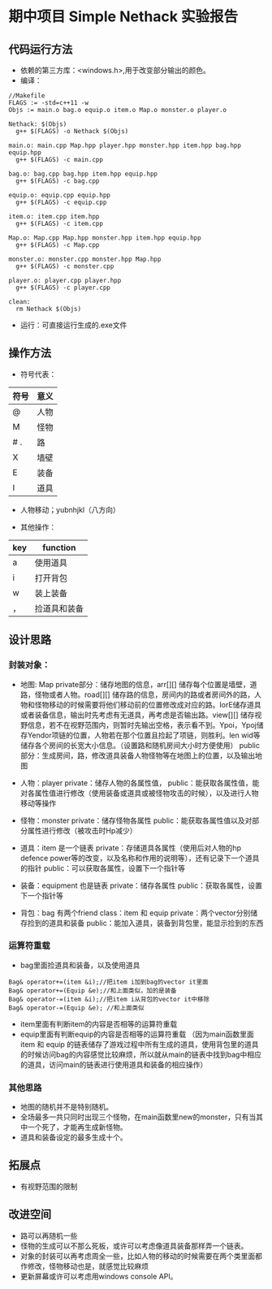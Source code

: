 # 期中项目 Simple Nethack 实验报告
## 代码运行方法
- 依赖的第三方库：<windows.h>,用于改变部分输出的颜色。
- 编译：

```
//Makefile
FLAGS := -std=c++11 -w
Objs := main.o bag.o equip.o item.o Map.o monster.o player.o

Nethack: $(Objs)
  g++ $(FLAGS) -o Nethack $(Objs)

main.o: main.cpp Map.hpp player.hpp monster.hpp item.hpp bag.hpp equip.hpp
  g++ $(FLAGS) -c main.cpp

bag.o: bag.cpp bag.hpp item.hpp equip.hpp
  g++ $(FLAGS) -c bag.cpp

equip.o: equip.cpp equip.hpp
  g++ $(FLAGS) -c equip.cpp

item.o: item.cpp item.hpp
  g++ $(FLAGS) -c item.cpp

Map.o: Map.cpp Map.hpp monster.hpp item.hpp equip.hpp
  g++ $(FLAGS) -c Map.cpp

monster.o: monster.cpp monster.hpp Map.hpp
  g++ $(FLAGS) -c monster.cpp

player.o: player.cpp player.hpp
  g++ $(FLAGS) -c player.cpp

clean:
  rm Nethack $(Objs)

```
- 运行：可直接运行生成的.exe文件

## 操作方法
- 符号代表：

|符号|意义|
|-|-|
|@|人物|
|M|怪物|
|# .|路|
|X|墙壁|
|E|装备|
|I|道具|

- 人物移动；yubnhjkl（八方向）

- 其他操作：

|key|function|
|-|-|
|a|使用道具|
|i|打开背包|
|w|装上装备|
|，|捡道具和装备|
## 设计思路
###  封装对象：
- 地图: Map
private部分：储存地图的信息，arr[][] 储存每个位置是墙壁，道路，怪物或者人物。road[][] 储存路的信息，房间内的路或者房间外的路，人物和怪物移动的时候需要将他们移动前的位置修改成对应的路。IorE储存道具或者装备信息，输出时先考虑有无道具，再考虑是否输出路。view[][] 储存视野信息，若不在视野范围内，则暂时先输出空格，表示看不到。Ypoi，Ypoj储存Yendor项链的位置，人物若在那个位置且捡起了项链，则胜利。len wid等储存各个房间的长宽大小信息。（设置路和随机房间大小时方便使用）
public部分：生成房间，路，修改道具装备人物怪物等在地图上的位置，以及输出地图

- 人物：player
private：储存人物的各属性值，
public：能获取各属性值，能对各属性值进行修改（使用装备或道具或被怪物攻击的时候），以及进行人物移动等操作

- 怪物：monster
private：储存怪物各属性
public：能获取各属性值以及对部分属性进行修改（被攻击时Hp减少）

- 道具：item
是一个链表
private：存储道具各属性（使用后对人物的hp defence power等的改变，以及名称和作用的说明等），还有记录下一个道具的指针
public：可以获取各属性，设置下一个指针等

- 装备：equipment
也是链表
private：储存各属性
public：获取各属性，设置下一个指针等

- 背包：bag
有两个friend class：item 和 equip
private：两个vector分别储存捡到的道具和装备
public：能加入道具，装备到背包里，能显示捡到的东西

### 运算符重载
- bag里面捡道具和装备，以及使用道具
```
Bag& operator+=(item &i);//把item i加到bag的vector it里面
Bag& operator+=(Equip &e);//和上面类似，加的是装备
Bag& operator-=(item &i);//把item i从背包的vector it中移除
Bag& operator-=(Equip &e); //和上面类似
```
- item里面有判断item的内容是否相等的运算符重载
- equip里面有判断equip的内容是否相等的运算符重载
（因为main函数里面item 和 equip 的链表储存了游戏过程中所有生成的道具，使用背包里的道具的时候访问bag的内容感觉比较麻烦，所以就从main的链表中找到bag中相应的道具，访问main的链表进行使用道具和装备的相应操作）

### 其他思路
- 地图的随机并不是特别随机。
- 全场最多一共只同时出现三个怪物，在main函数里new的monster，只有当其中一个死了，才能再生成新怪物。
- 道具和装备设定的最多生成十个。

## 拓展点
- 有视野范围的限制

## 改进空间
- 路可以再随机一些
- 怪物的生成可以不那么死板，或许可以考虑像道具装备那样弄一个链表。
- 对象的封装可以再考虑周全一些，比如人物的移动的时候需要在两个类里面都作修改，怪物移动也是，就感觉比较麻烦
- 更新屏幕或许可以考虑用windows console API。
